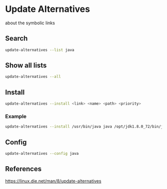 # Update Alternatives 

about the symbolic links

## Search

```sh
update-alternatives --list java
```

## Show all lists

```sh
update-alternatives --all
```

## Install

```sh
update-alternatives --install <link> <name> <path> <priority>
```

### Example

```sh
update-alternatives --install /usr/bin/java java /opt/jdk1.8.0_72/bin/java 1
```

## Config

```sh
update-alternatives --config java
```

## References

https://linux.die.net/man/8/update-alternatives
